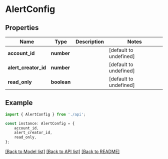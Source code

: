 # AlertConfig


## Properties

Name | Type | Description | Notes
------------ | ------------- | ------------- | -------------
**account_id** | **number** |  | [default to undefined]
**alert_creator_id** | **number** |  | [default to undefined]
**read_only** | **boolean** |  | [default to undefined]

## Example

```typescript
import { AlertConfig } from './api';

const instance: AlertConfig = {
    account_id,
    alert_creator_id,
    read_only,
};
```

[[Back to Model list]](../README.md#documentation-for-models) [[Back to API list]](../README.md#documentation-for-api-endpoints) [[Back to README]](../README.md)
